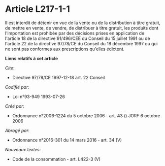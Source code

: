 # Article L217-1-1

Il est interdit de détenir en vue de la vente ou de la distribution à titre gratuit, de mettre en vente, de vendre, de
distribuer à titre gratuit, les produits dont l'importation est prohibée par des décisions prises en application de l'article
18 de la directive 91/496/CEE du Conseil du 15 juillet 1991 ou de l'article 22 de la directive 97/78/CE du Conseil du 18
décembre 1997 ou qui ne sont pas conformes aux prescriptions qu'elles édictent.

**Liens relatifs à cet article**

_Cite_:

  - Directive 97/78/CE 1997-12-18 art. 22 Conseil

_Codifié par_:

  - Loi n°93-949 1993-07-26

_Créé par_:

  - Ordonnance n°2006-1224 du 5 octobre 2006 - art. 43 () JORF 6 octobre 2006

_Abrogé par_:

  - Ordonnance n°2016-301 du 14 mars 2016 - art. 34 (V)

_Nouveaux textes_:

  - Code de la consommation - art. L422-3 (V)
